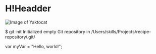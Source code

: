 # H!Headder


![Image of Yaktocat](https://octodex.github.com/images/yaktocat.png)



$ git init
Initialized empty Git repository in /Users/skills/Projects/recipe-repository/.git/


var myVar = "Hello, world!";
